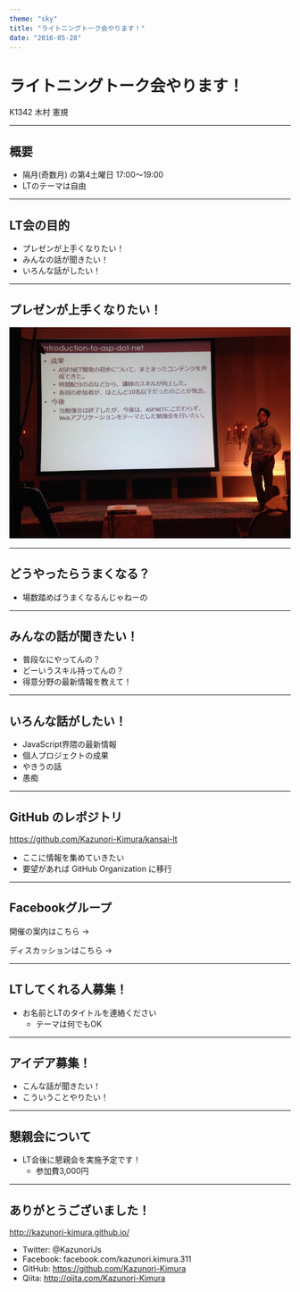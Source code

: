 ```yaml
---
theme: "sky"
title: "ライトニングトーク会やります！"
date: "2016-05-28" 
---
```

# ライトニングトーク会やります！

K1342 木村 憲規

---

## 概要

* 隔月(奇数月) の第4土曜日 17:00～19:00
* LTのテーマは自由

---

## LT会の目的

* プレゼンが上手くなりたい！
* みんなの話が聞きたい！
* いろんな話がしたい！

---

## プレゼンが上手くなりたい！

![プロエンジニア・フェスティバルの様子](./images/pe-fes.jpg)

---

## どうやったらうまくなる？

* 場数踏めばうまくなるんじゃねーの

---

## みんなの話が聞きたい！

* 普段なにやってんの？
* どーいうスキル持ってんの？
* 得意分野の最新情報を教えて！

---

## いろんな話がしたい！

* JavaScript界隈の最新情報
* 個人プロジェクトの成果
* やきうの話
* 愚痴

---

## GitHub のレポジトリ

https://github.com/Kazunori-Kimura/kansai-lt

* ここに情報を集めていきたい
* 要望があれば GitHub Organization に移行

---

## Facebookグループ

開催の案内はこちら -> 

ディスカッションはこちら -> 

---

## LTしてくれる人募集！

* お名前とLTのタイトルを連絡ください
  - テーマは何でもOK

---

## アイデア募集！

* こんな話が聞きたい！
* こういうことやりたい！

---

## 懇親会について

* LT会後に懇親会を実施予定です！
  - 参加費3,000円

---

## ありがとうございました！

http://kazunori-kimura.github.io/

* Twitter: @KazunoriJs
* Facebook: facebook.com/kazunori.kimura.311
* GitHub: https://github.com/Kazunori-Kimura
* Qiita: http://qiita.com/Kazunori-Kimura
